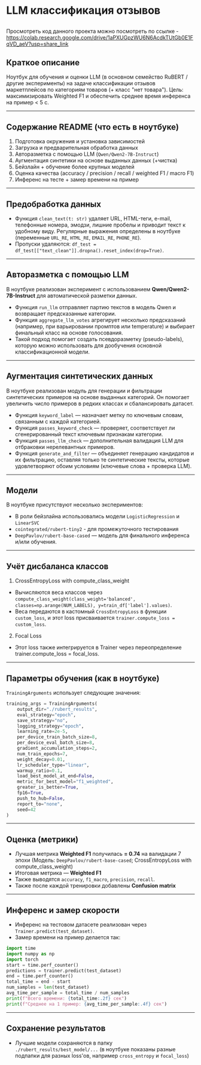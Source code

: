 # LLM классификация отзывов

##

Просмотреть код данного проекта можно посмотреть по ссылке - https://colab.research.google.com/drive/1aPXUGpzWU6N6AcdkTUtGb0E1FqVD_aeV?usp=share_link

## Краткое описание

Ноутбук для обучения и оценки LLM (в основном семейство RuBERT / другие эксперименты) на задаче классификации отзывов маркетплейсов по категориям товаров (+ класс "нет товара"). Цель: максимизировать Weighted F1 и обеспечить среднее время инференса на пример < 5 с.

---

## Содержание README (что есть в ноутбуке)

1. Подготовка окружения и установка зависимостей
2. Загрузка и предварительная обработка данных
3. Авторазметка с помощью LLM (`Qwen/Qwen2-7B-Instruct`)
4. Аугментация синтетики на основе выданных данных (+чистка)
5. Бейзлайн + обучение более крупных моделей
6. Оценка качества (accuracy / precision / recall / weighted F1 / macro F1)
7. Инференс на тесте + замер времени на пример

---

## Предобработка данных

* Функция `clean_text(t: str)` удаляет URL, HTML-теги, e-mail, телефонные номера, эмодзи, лишние пробелы и приводит текст к удобному виду. Регулярные выражения определены в ноутбуке (переменные `URL_RE`, `HTML_RE`, `EMAIL_RE`, `PHONE_RE`).
* Пропуски удаляются: `df_test = df_test[["text_clean"]].dropna().reset_index(drop=True)`.

---

## Авторазметка с помощью LLM

В ноутбуке реализован эксперимент с использованием **Qwen/Qwen2-7B-Instruct** для автоматической разметки данных.

* Функция `run_llm` отправляет партию текстов в модель Qwen и возвращает предсказанные категории.
* Функция `aggregate_llm_votes` агрегирует несколько предсказаний (например, при варьировании промптов или temperature) и выбирает финальный класс на основе голосования.
* Такой подход помогает создать псевдоразметку (pseudo-labels), которую можно использовать для дообучения основной классификационной модели.

---

## Аугментация синтетических данных

В ноутбуке реализован модуль для генерации и фильтрации синтетических примеров на основе выданных категорий. Он помогает увеличить число примеров в редких классах и сбалансировать датасет. 

* Функция `keyword_label` — назначает метку по ключевым словам, связанным с каждой категорией.
* Функция `passes_keyword_check` — проверяет, соответствует ли сгенерированный текст ключевым признакам категории.
* Функция `passes_llm_check` — дополнительная валидация LLM для отбраковки нерелевантных примеров.
* Функция `generate_and_filter` — объединяет генерацию кандидатов и их фильтрацию, оставляя только те синтетические тексты, которые удовлетворяют обоим условиям (ключевые слова + проверка LLM).

---

## Модели

В ноутбуке присутствуют несколько экспериментов:

* В роли бейзлайна использовались модели `LogisticRegression` и `LinearSVC`
* `cointegrated/rubert-tiny2` - для промежуточного тестирования
* `DeepPavlov/rubert-base-cased` — модель для финального инференса и/или обучения.

---

## Учёт дисбаланса классов

1) CrossEntropyLoss with compute_class_weight
   
* Вычисляются веса классов через `compute_class_weight(class_weight='balanced', classes=np.arange(NUM_LABELS), y=train_df['label'].values)`.
* Веса передаются в кастомный `CrossEntropyLoss` в функции `custom_loss`, и этот loss присваивается `trainer.compute_loss = custom_loss`.


2) Focal Loss
   
* Этот loss также интегрируется в Trainer через переопределение trainer.compute_loss = focal_loss.
  
---

## Параметры обучения (как в ноутбуке)

`TrainingArguments` использует следующие значения:

```python
training_args = TrainingArguments(
    output_dir="./rubert_results",
    eval_strategy="epoch",
    save_strategy="no",
    logging_strategy="epoch",
    learning_rate=2e-5,
    per_device_train_batch_size=8,
    per_device_eval_batch_size=8,
    gradient_accumulation_steps=2,
    num_train_epochs=7,
    weight_decay=0.01,
    lr_scheduler_type="linear",
    warmup_ratio=0.1,
    load_best_model_at_end=False,
    metric_for_best_model="f1_weighted",
    greater_is_better=True,
    fp16=True,
    push_to_hub=False,
    report_to="none",
    seed=42
)
```

---

## Оценка (метрики)

* Лучшая метрика **Weighted F1** получилась **= 0.74** на валидации 7 эпохи (Модель: `DeepPavlov/rubert-base-cased`; CrossEntropyLoss with compute_class_weight)
* Итоговая метрика — **Weighted F1**
* Также выводятся `accuracy`, `f1_macro`, `precision`, `recall`.
* Также после каждой тренировки добавлены **Confusion matrix**

---

## Инференс и замер скорости

* Инференс на тестовом датасете реализован через `Trainer.predict(test_dataset)`.
* Замер времени на пример делается так:

```python
import time
import numpy as np
import torch
start = time.perf_counter()
predictions = trainer.predict(test_dataset)
end = time.perf_counter()
total_time = end - start
num_samples = len(test_dataset)
avg_time_per_sample = total_time / num_samples
print(f"Всего времени: {total_time:.2f} сек")
print(f"Среднее на 1 пример: {avg_time_per_sample:.4f} сек")
```

---

## Сохранение результатов

* Лучшие модели сохраняются в папку `./rubert_results/best_model/...` (в ноутбуке показаны разные подпапки для разных loss'ов, например `cross_entropy` и `focal_loss`)
